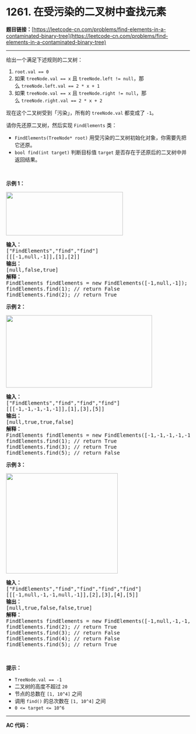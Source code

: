 # 1261. 在受污染的二叉树中查找元素

**题目链接：**[https://leetcode-cn.com/problems/find-elements-in-a-contaminated-binary-tree](https://leetcode-cn.com/problems/find-elements-in-a-contaminated-binary-tree)

---

<div class="content__1Y2H">
 <div class="notranslate">
  <p>给出一个满足下述规则的二叉树：</p> 
  <ol> 
   <li><code>root.val == 0</code></li> 
   <li>如果 <code>treeNode.val == x</code> 且&nbsp;<code>treeNode.left != null</code>，那么&nbsp;<code>treeNode.left.val == 2 * x + 1</code></li> 
   <li>如果 <code>treeNode.val == x</code> 且 <code>treeNode.right != null</code>，那么&nbsp;<code>treeNode.right.val == 2 * x + 2</code></li> 
  </ol> 
  <p>现在这个二叉树受到「污染」，所有的&nbsp;<code>treeNode.val</code>&nbsp;都变成了&nbsp;<code>-1</code>。</p> 
  <p>请你先还原二叉树，然后实现&nbsp;<code>FindElements</code>&nbsp;类：</p> 
  <ul> 
   <li><code>FindElements(TreeNode* root)</code>&nbsp;用受污染的二叉树初始化对象，你需要先把它还原。</li> 
   <li><code>bool find(int target)</code>&nbsp;判断目标值&nbsp;<code>target</code>&nbsp;是否存在于还原后的二叉树中并返回结果。</li> 
  </ul> 
  <p>&nbsp;</p> 
  <p><strong>示例 1：</strong></p> 
  <p><strong><img style="height: 119px; width: 320px;" src="https://assets.leetcode-cn.com/aliyun-lc-upload/uploads/2019/11/16/untitled-diagram-4-1.jpg" alt=""></strong></p> 
  <pre class="language-text"><strong>输入：</strong>
["FindElements","find","find"]
[[[-1,null,-1]],[1],[2]]
<strong>输出：</strong>
[null,false,true]
<strong>解释：</strong>
FindElements findElements = new FindElements([-1,null,-1]); 
findElements.find(1); // return False 
findElements.find(2); // return True </pre> 
  <p><strong>示例 2：</strong></p> 
  <p><strong><img style="height: 198px; width: 400px;" src="https://assets.leetcode-cn.com/aliyun-lc-upload/uploads/2019/11/16/untitled-diagram-4.jpg" alt=""></strong></p> 
  <pre class="language-text"><strong>输入：</strong>
["FindElements","find","find","find"]
[[[-1,-1,-1,-1,-1]],[1],[3],[5]]
<strong>输出：</strong>
[null,true,true,false]
<strong>解释：</strong>
FindElements findElements = new FindElements([-1,-1,-1,-1,-1]);
findElements.find(1); // return True
findElements.find(3); // return True
findElements.find(5); // return False</pre> 
  <p><strong>示例 3：</strong></p> 
  <p><strong><img style="height: 274px; width: 306px;" src="https://assets.leetcode-cn.com/aliyun-lc-upload/uploads/2019/11/16/untitled-diagram-4-1-1.jpg" alt=""></strong></p> 
  <pre class="language-text"><strong>输入：</strong>
["FindElements","find","find","find","find"]
[[[-1,null,-1,-1,null,-1]],[2],[3],[4],[5]]
<strong>输出：</strong>
[null,true,false,false,true]
<strong>解释：</strong>
FindElements findElements = new FindElements([-1,null,-1,-1,null,-1]);
findElements.find(2); // return True
findElements.find(3); // return False
findElements.find(4); // return False
findElements.find(5); // return True
</pre> 
  <p>&nbsp;</p> 
  <p><strong>提示：</strong></p> 
  <ul> 
   <li><code>TreeNode.val == -1</code></li> 
   <li>二叉树的高度不超过&nbsp;<code>20</code></li> 
   <li>节点的总数在&nbsp;<code>[1,&nbsp;10^4]</code>&nbsp;之间</li> 
   <li>调用&nbsp;<code>find()</code>&nbsp;的总次数在&nbsp;<code>[1,&nbsp;10^4]</code>&nbsp;之间</li> 
   <li><code>0 &lt;= target &lt;= 10^6</code></li> 
  </ul> 
 </div>
</div>

---

**AC 代码：**

```java

```